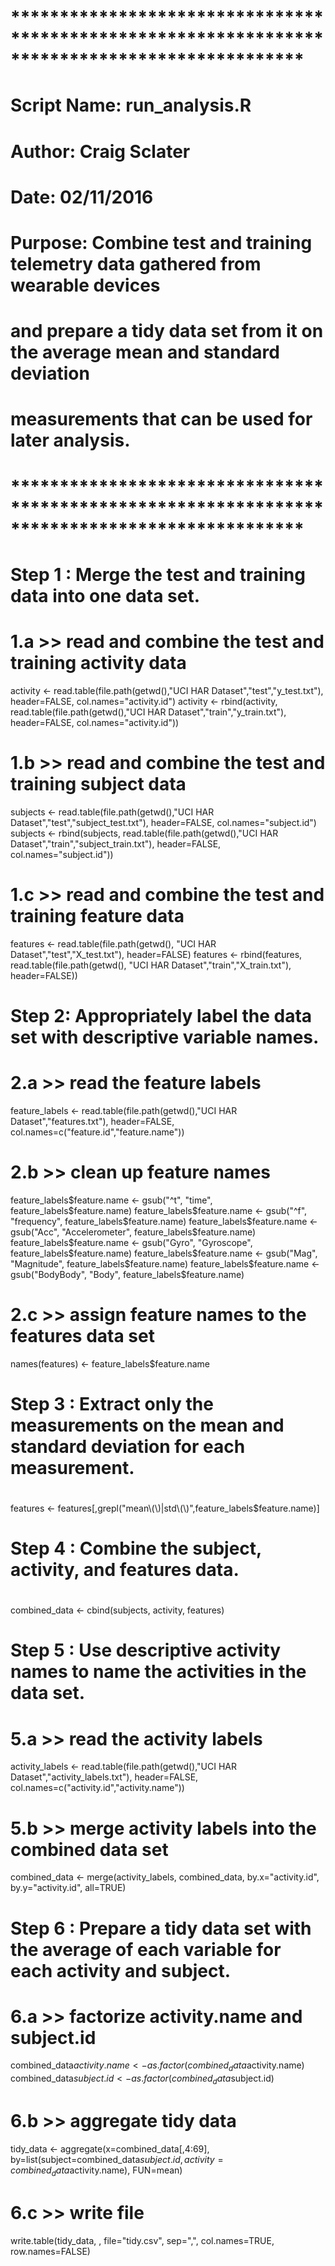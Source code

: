 # **********************************************************************************************
#  Script Name: run_analysis.R
#  Author: Craig Sclater
#  Date: 02/11/2016
#  Purpose: Combine test and training telemetry data gathered from wearable devices
#           and prepare a tidy data set from it on the average mean and standard deviation 
#           measurements that can be used for later analysis.
# **********************************************************************************************
#
# Step 1 : Merge the test and training data into one data set. 
#
# 1.a >> read and combine the test and training activity data
activity <- read.table(file.path(getwd(),"UCI HAR Dataset","test","y_test.txt"), header=FALSE, col.names="activity.id")
activity <- rbind(activity, read.table(file.path(getwd(),"UCI HAR Dataset","train","y_train.txt"), header=FALSE, col.names="activity.id"))

# 1.b >> read and combine the test and training subject data
subjects <- read.table(file.path(getwd(),"UCI HAR Dataset","test","subject_test.txt"), header=FALSE, col.names="subject.id")
subjects <- rbind(subjects, read.table(file.path(getwd(),"UCI HAR Dataset","train","subject_train.txt"), header=FALSE, col.names="subject.id"))

# 1.c >> read and combine the test and training feature data
features <- read.table(file.path(getwd(), "UCI HAR Dataset","test","X_test.txt"), header=FALSE)
features <- rbind(features, read.table(file.path(getwd(), "UCI HAR Dataset","train","X_train.txt"), header=FALSE))

#
# Step 2: Appropriately label the data set with descriptive variable names. 
#
# 2.a >> read the feature labels
feature_labels <- read.table(file.path(getwd(),"UCI HAR Dataset","features.txt"), header=FALSE, col.names=c("feature.id","feature.name"))

# 2.b >> clean up feature names
feature_labels$feature.name <- gsub("^t", "time", feature_labels$feature.name)
feature_labels$feature.name <- gsub("^f", "frequency", feature_labels$feature.name)
feature_labels$feature.name <- gsub("Acc", "Accelerometer", feature_labels$feature.name)
feature_labels$feature.name <- gsub("Gyro", "Gyroscope", feature_labels$feature.name)
feature_labels$feature.name <- gsub("Mag", "Magnitude", feature_labels$feature.name)
feature_labels$feature.name <- gsub("BodyBody", "Body", feature_labels$feature.name)

# 2.c >> assign feature names to the features data set
names(features) <- feature_labels$feature.name

#  Step 3 : Extract only the measurements on the mean and standard deviation for each measurement. 
#
features <- features[,grepl("mean\\(\\)|std\\(\\)",feature_labels$feature.name)]

#  Step 4 : Combine the subject, activity, and features data. 
#
combined_data <- cbind(subjects, activity, features)

#  Step 5 : Use descriptive activity names to name the activities in the data set. 
#
# 5.a >> read the activity labels
activity_labels <- read.table(file.path(getwd(),"UCI HAR Dataset","activity_labels.txt"), header=FALSE, col.names=c("activity.id","activity.name"))

# 5.b >> merge activity labels into the combined data set
combined_data <- merge(activity_labels, combined_data, by.x="activity.id", by.y="activity.id", all=TRUE)

#  Step 6 : Prepare a tidy data set with the average of each variable for each activity and subject. 
#
# 6.a >> factorize activity.name and subject.id
combined_data$activity.name <- as.factor(combined_data$activity.name)
combined_data$subject.id <- as.factor(combined_data$subject.id)

# 6.b >> aggregate tidy data
tidy_data <- aggregate(x=combined_data[,4:69], by=list(subject=combined_data$subject.id,activity=combined_data$activity.name), FUN=mean)

# 6.c >> write file
write.table(tidy_data, , file="tidy.csv", sep=",", col.names=TRUE, row.names=FALSE)




